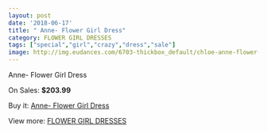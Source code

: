 ```yaml
---
layout: post
date: '2018-06-17'
title: " Anne- Flower Girl Dress"
category: FLOWER GIRL DRESSES
tags: ["special","girl","crazy","dress","sale"]
image: http://img.eudances.com/6703-thickbox_default/chloe-anne-flower-girl-dress.jpg
---
```

 Anne- Flower Girl Dress

On Sales: **$203.99**
<a href="https://www.eudances.com/en/flower-girl-dresses/2473-chloe-anne-flower-girl-dress.html"><amp-img layout="responsive" width="600" height="600" src="//img.eudances.com/6703-thickbox_default/chloe-anne-flower-girl-dress.jpg" alt=" Anne- Flower Girl Dress 0" /></a>
<a href="https://www.eudances.com/en/flower-girl-dresses/2473-chloe-anne-flower-girl-dress.html"><amp-img layout="responsive" width="600" height="600" src="//img.eudances.com/6707-thickbox_default/chloe-anne-flower-girl-dress.jpg" alt=" Anne- Flower Girl Dress 1" /></a>
<a href="https://www.eudances.com/en/flower-girl-dresses/2473-chloe-anne-flower-girl-dress.html"><amp-img layout="responsive" width="600" height="600" src="//img.eudances.com/6706-thickbox_default/chloe-anne-flower-girl-dress.jpg" alt=" Anne- Flower Girl Dress 2" /></a>
<a href="https://www.eudances.com/en/flower-girl-dresses/2473-chloe-anne-flower-girl-dress.html"><amp-img layout="responsive" width="600" height="600" src="//img.eudances.com/6705-thickbox_default/chloe-anne-flower-girl-dress.jpg" alt=" Anne- Flower Girl Dress 3" /></a>
<a href="https://www.eudances.com/en/flower-girl-dresses/2473-chloe-anne-flower-girl-dress.html"><amp-img layout="responsive" width="600" height="600" src="//img.eudances.com/6704-thickbox_default/chloe-anne-flower-girl-dress.jpg" alt=" Anne- Flower Girl Dress 4" /></a>

Buy it: [ Anne- Flower Girl Dress](https://www.eudances.com/en/flower-girl-dresses/2473-chloe-anne-flower-girl-dress.html " Anne- Flower Girl Dress")

View more: [FLOWER GIRL DRESSES](https://www.eudances.com/en/30-flower-girl-dresses "FLOWER GIRL DRESSES")